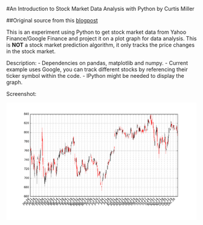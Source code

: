 #An Introduction to Stock Market Data Analysis with Python by Curtis Miller

##Original source from this [blogpost](https://ntguardian.wordpress.com/2016/09/19/introduction-stock-market-data-python-1/)

This is an experiment using Python to get stock market data from Yahoo Finance/Google Finance and project it on a plot graph for data analysis.
This is **NOT** a stock market prediction algorithm, it only tracks the price changes in the stock market.

Description:
    - Dependencies on pandas, matplotlib and numpy.
    - Current example uses Google, you can track different stocks by referencing their ticker symbol within the code.
    - IPython might be needed to display the graph.

Screenshot:

![Plot Graph](/figure_1.png)